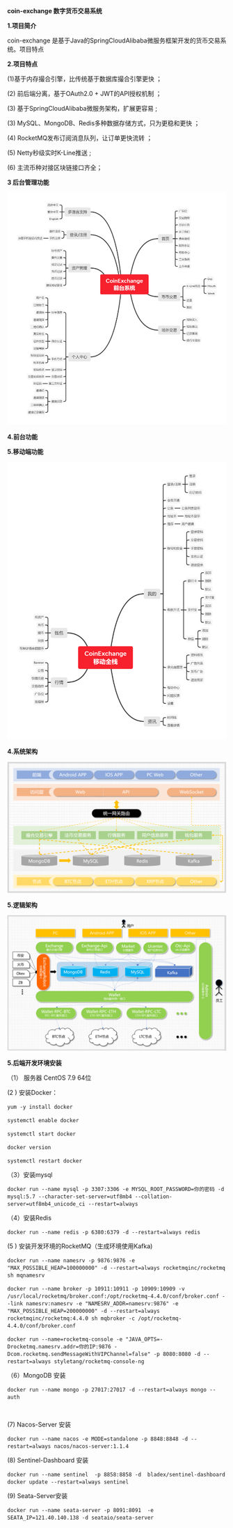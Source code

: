 **coin-exchange  数字货币交易系统**

**1.项目简介**

  coin-exchange 是基于Java的SpringCloudAlibaba微服务框架开发的货币交易系统。项目特点

**2.项目特点**

(1)基于内存撮合引擎，比传统基于数据库撮合引擎更快 ；

(2) 前后端分离，基于OAuth2.0 + JWT的API授权机制 ；

(3) 基于SpringCloudAlibaba微服务架构，扩展更容易 ;

(3) MySQL、MongoDB、Redis多种数据存储方式，只为更稳和更快 ；

(4) RocketMQ发布订阅消息队列，让订单更快流转 ；

(5) Netty秒级实时K-Line推送 ;

(6) 主流币种对接区块链接口齐全；

**3 后台管理功能**

![](https://github.com/lingdu5h/coin-exchange/blob/main/arch/%E5%9B%BE%E7%89%872.png)

**4.前台功能**

[](https://github.com/lingdu5h/coin-exchange/blob/main/arch/%E5%9B%BE%E7%89%872.png)

**5.移动端功能**

![](https://github.com/lingdu5h/coin-exchange/blob/main/arch/%E5%9B%BE%E7%89%873.png)

**4.系统架构**

![](https://github.com/lingdu5h/coin-exchange/blob/main/arch/%E5%9B%BE%E7%89%874.png)

**5.逻辑架构**

![](https://github.com/lingdu5h/coin-exchange/blob/main/arch/%E5%9B%BE%E7%89%875.png)

**5.后端开发环境安装**

 （1） 服务器  CentOS 7.9 64位 

   (2 )  安装Docker：

  <!--安装docker-->

 `yum -y install docker`

  <!--开机自启-->

`systemctl enable docker`

<!--启动Docker-->

`systemctl start docker`

<!--查看Docker当前的版本-->

`docker version`

<!--启动docker-->

`systemctl restart docker`

（3）安装mysql

`docker run --name mysql -p 3307:3306 -e MYSQL_ROOT_PASSWORD=你的密码 -d mysql:5.7 --character-set-server=utf8mb4 --collation-server=utf8mb4_unicode_ci --restart=always`

（4）安装Redis

 `docker run --name redis -p 6380:6379 -d --restart=always redis`

   <!--Redis 密码配置 略-->

(5 )  安装开发环境的RocketMQ（生成环境使用Kafka)

<!--Namesrv的安装-->

`docker run --name namesrv -p 9876:9876 -e "MAX_POSSIBLE_HEAP=100000000" -d --restart=always rocketmqinc/rocketmq sh mqnamesrv`

<!--Namesrv 的配置 略-->

<!--安装broker-->

`docker run --name broker -p 10911:10911 -p 10909:10909 -v /usr/local/rocketmq/broker.conf:/opt/rocketmq-4.4.0/conf/broker.conf --link namesrv:namesrv -e "NAMESRV_ADDR=namesrv:9876" -e "MAX_POSSIBLE_HEAP=200000000" -d --restart=always rocketmqinc/rocketmq:4.4.0 sh mqbroker -c /opt/rocketmq-4.4.0/conf/broker.conf`

<!--安装 console-->

`docker run --name=rocketmq-console -e "JAVA_OPTS=-Drocketmq.namesrv.addr=你的IP:9876 -Dcom.rocketmq.sendMessageWithVIPChannel=false" -p 8080:8080 -d --restart=always styletang/rocketmq-console-ng`

（6）MongoDB 安装

`docker run --name mongo -p 27017:27017 -d --restart=always mongo --auth`

​    <!--设置密码 略-->

 (7) Nacos-Server  安装

`docker run --name nacos -e MODE=standalone -p 8848:8848 -d --restart=always nacos/nacos-server:1.1.4`

(8) Sentinel-Dashboard 安装

`docker run --name sentinel  -p 8858:8858 -d  bladex/sentinel-dashboard`
`docker update --restart=always sentinel`

(9) Seata-Server安装

`docker run --name seata-server -p 8091:8091  -e SEATA_IP=121.40.140.138 -d seataio/seata-server`



# 



​    